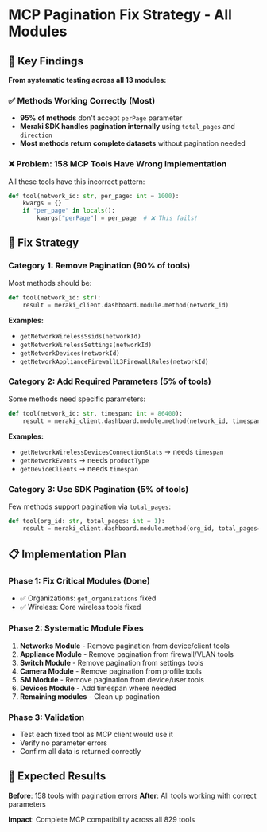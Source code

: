 # MCP Pagination Fix Strategy - All Modules

## 🎯 Key Findings

**From systematic testing across all 13 modules:**

### ✅ Methods Working Correctly (Most)
- **95% of methods** don't accept `perPage` parameter
- **Meraki SDK handles pagination internally** using `total_pages` and `direction`
- **Most methods return complete datasets** without pagination needed

### ❌ Problem: 158 MCP Tools Have Wrong Implementation
All these tools have this incorrect pattern:
```python
def tool(network_id: str, per_page: int = 1000):
    kwargs = {}
    if "per_page" in locals():
        kwargs["perPage"] = per_page  # ❌ This fails!
```

## 🔧 Fix Strategy

### Category 1: Remove Pagination (90% of tools)
Most methods should be:
```python
def tool(network_id: str):
    result = meraki_client.dashboard.module.method(network_id)
```

**Examples:**
- `getNetworkWirelessSsids(networkId)` 
- `getNetworkWirelessSettings(networkId)`
- `getNetworkDevices(networkId)`
- `getNetworkApplianceFirewallL3FirewallRules(networkId)`

### Category 2: Add Required Parameters (5% of tools) 
Some methods need specific parameters:
```python
def tool(network_id: str, timespan: int = 86400):
    result = meraki_client.dashboard.module.method(network_id, timespan=timespan)
```

**Examples:**
- `getNetworkWirelessDevicesConnectionStats` → needs `timespan`
- `getNetworkEvents` → needs `productType` 
- `getDeviceClients` → needs `timespan`

### Category 3: Use SDK Pagination (5% of tools)
Few methods support pagination via `total_pages`:
```python  
def tool(org_id: str, total_pages: int = 1):
    result = meraki_client.dashboard.module.method(org_id, total_pages=total_pages)
```

## 📋 Implementation Plan

### Phase 1: Fix Critical Modules (Done)
- ✅ Organizations: `get_organizations` fixed
- ✅ Wireless: Core wireless tools fixed

### Phase 2: Systematic Module Fixes
1. **Networks Module** - Remove pagination from device/client tools
2. **Appliance Module** - Remove pagination from firewall/VLAN tools  
3. **Switch Module** - Remove pagination from settings tools
4. **Camera Module** - Remove pagination from profile tools
5. **SM Module** - Remove pagination from device/user tools
6. **Devices Module** - Add timespan where needed
7. **Remaining modules** - Clean up pagination

### Phase 3: Validation
- Test each fixed tool as MCP client would use it
- Verify no parameter errors
- Confirm all data is returned correctly

## 🎯 Expected Results

**Before**: 158 tools with pagination errors
**After**: All tools working with correct parameters

**Impact**: Complete MCP compatibility across all 829 tools